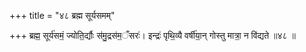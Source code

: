 +++
title = "४८ ब्रह्म सूर्यसमम्"

+++
ब्रह्म॒ सूर्य॑समं॒ ज्योति॒र्द्यौः स॑मु॒द्रस॑म॒ँसरः॑। इन्द्रः॑ पृथि॒व्यै वर्षी॑या॒न् गोस्तु मात्रा॒ न वि॑द्यते ॥४८ ॥
